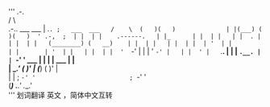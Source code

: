 '''
                                   .-.                
                                  /    \              
   .-..    ___  ___               | .`. ;   ___  ___  
  /    \  (   )(   )              | |(___) (   )(   ) 
 ' .-,  ;  | |  | |    .------.   | |_      | |  | |  
 | |  . |  | |  | |   (________) (   __)    | |  | |  
 | |  | |  | '  | |               | |       | '  | |  
 | |  | |  '  `-' |               | |       '  `-' |  
 | |  ' |   `.__. |               | |        `.__. |  
 | `-'  '   ___ | |               | |        ___ | |  
 | \__.'   (   )' |              (___)      (   )' |  
 | |        ; `-' '                          ; `-' '  
(___)        .__.'                            .__.'   
'''
划词翻译 英文 ，简体中文互转
